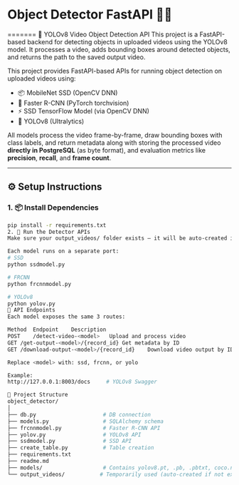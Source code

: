 # Object Detector FastAPI 🎯🎥
=======
🧠 YOLOv8 Video Object Detection API
This project is a FastAPI-based backend for detecting objects in uploaded videos using the YOLOv8 model. It processes a video, adds bounding boxes around detected objects, and returns the path to the saved output video.

This project provides FastAPI-based APIs for running object detection on uploaded videos using:
- 📦 MobileNet SSD (OpenCV DNN)
- 🧠 Faster R-CNN (PyTorch torchvision)
- ⚡ SSD TensorFlow Model (via OpenCV DNN)
- 🧠 YOLOv8 (Ultralytics)

All models process the video frame-by-frame, draw bounding boxes with class labels, and return metadata along with storing the processed video **directly in PostgreSQL** (as byte format), and evaluation metrics like **precision**, **recall**, and **frame count**.

---

## ⚙️ Setup Instructions

### 1. 📦 Install Dependencies

```bash
pip install -r requirements.txt
2. 🚀 Run the Detector APIs
Make sure your output_videos/ folder exists — it will be auto-created if not.

Each model runs on a separate port:
# SSD
python ssdmodel.py

# FRCNN
python frcnnmodel.py

# YOLOv8
python yolov.py
🧪 API Endpoints
Each model exposes the same 3 routes:

Method	Endpoint	Description
POST	/detect-video-<model>	Upload and process video
GET	/get-output-<model>/{record_id}	Get metadata by ID
GET	/download-output-<model>/{record_id}	Download video output by ID

Replace <model> with: ssd, frcnn, or yolo

Example:
http://127.0.0.1:8003/docs     # YOLOv8 Swagger

📁 Project Structure
object_detector/
│
├── db.py                     # DB connection
├── models.py                 # SQLAlchemy schema
├── frcnnmodel.py             # Faster R-CNN API
├── yolov.py                  # YOLOv8 API
├── ssdmodel.py               # SSD API
├── create_table.py           # Table creation
├── requirements.txt
├── readme.md
├── models/                   # Contains yolov8.pt, .pb, .pbtxt, coco.names
└── output_videos/           # Temporarily used (auto-created if not exists)

